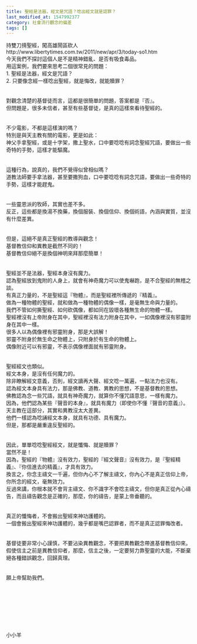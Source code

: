 ```yaml
---
title: 聖經是法器，經文是咒語？唸出經文就是認罪？
last_modified_at: 1547992377
category: 社會流行觀念的偏差
tags: []
---
```


<p>持雙刀揹聖經，闖高雄鬧區砍人<br/>http://www.libertytimes.com.tw/2011/new/apr/3/today-so1.htm<br/><!--more-->今天我們不探討這個人是不是精神錯亂、是否有吸食毒品。<br/>用這案例，我們要來思考二個很常見的問題：<br/>1.	聖經是法器，經文是咒語？<br/>2.	只要像念經一樣唸出聖經，就是悔改，就能贖罪？<br/><br/><br/>對觀念清楚的基督徒而言，這都是很簡單的問題，答案都是『否』。<br/>但問題是，很多未信者，甚至有些基督徒，是真的這樣來看待聖經的。<br/><br/><br/>不少電影，不都是這樣演的嗎？<br/>特別是與天主教有關的電影，更是如此：<br/>神父手拿聖經，或是十字架，撒上聖水，口中要唸唸有詞念聖經咒語，要做出一些奇特的手勢，這樣才能驅魔。<br/><br/><br/>這種行為，說真的，我們不覺得似曾相似嗎？<br/>道教法師要手拿法器，甚至要撒狗血，口中要唸唸有詞念咒語，要做出一些奇特的手勢，這樣才能趕鬼。<br/><br/><br/>一些靈恩派的牧師，其實也差不多。<br/>反正，這些都是換湯不換藥，換個服裝、換個信仰、換個術語，內涵與實質，並沒有什麼差異。<br/><br/><br/>但是，這絕不是真正聖經的教導與觀念！<br/>基督教信仰和異教是截然不同的！<br/>基督教信仰絕不是換個神明來拜那麼簡單！<br/><br/><br/>聖經並不是法器，聖經本身沒有魔力。<br/>認為聖經放到鬼附的人身上，就會有神奇魔力可以使鬼嚇跑，是不合聖經的無稽之談。<br/>有真正力量的，不是聖經這『物體』，而是聖經裡所傳遞的『精義』。<br/>做為一種物體的聖經，就和做為一種物體的偶像一樣，是毫無生命與力量的。<br/>我們不管如何撕聖經、如何砍偶像，都如同在毀壞各種無生命的物體一樣。<br/>聖經裡沒有上帝附身在其中，聖經裡沒有法力附身在其中，一如偶像裡沒有邪靈附身在其中一樣。<br/>很多人以為偶像裡有邪靈附身，那是大誤解！<br/>邪靈不附身於無生命之物體上，只附身於有生命的物體上。<br/>偶像附近可以有邪靈，不表示偶像裡面就有邪靈附身。<br/><br/><br/>聖經經文也類似。<br/>經文本身，是沒有任何魔力的。<br/>除非瞭解經文意義，否則，經文讀再大聲、經文唸一萬遍，一點法力也沒有。<br/>認為經文本身具有法力，那是佛教、道教、異教的思想，不是基督教的思想。<br/>佛教認為念一些咒語，就具有神奇魔力，就算你不懂咒語意思，一樣有魔力。<br/>因為，他們認為某些『聲音的本身』，就具有魔力（即使你不懂『聲音的意義』）。<br/>天主教在這部分，其實和異教沒太大差異。<br/>他們一樣認為唸誦經文本身，就具有功德、具有魔力。<br/>但是，那都是嚴重違反聖經的。<br/><br/><br/>因此，單單唸唸聖經經文，就是懺悔、就是贖罪？<br/>當然不是！<br/>因為，聖經的『物體』沒有效力，聖經的『經文聲音』沒有效力，是『聖經精義』、『你信進去的精義』，才具有效力。<br/>換言之，你念主禱文一千遍，但你內心不了解主禱文，你內心不是真正信仰上帝，你所念的經文，毫無效力。<br/>反過來講，你根本就不會背主禱文、你不識字不會唸主禱文，但你是真正從內心禱告，而且禱告觀念是正確的，那麼，你的禱告，是蒙上帝垂聽的。<br/><br/><br/>真正的懺悔者，不會搬出聖經來神功護體的。<br/>一個會搬出聖經來神功護體的，幾乎都是嘴巴認罪者，而不是真正認罪悔改者。<br/><br/><br/>基督徒要非常小心謹慎，不要沾染異教觀念，不要把異教觀念帶進基督教信仰來。<br/>假使信主之前是異教信仰者，那麼，信主之後，一定要努力靠聖靈的大能，不斷棄絕各種錯誤觀念，回歸真理。<br/><br/><br/>願上帝幫助我們。<br/><br/><br/><br/><br/><br/><br/><br/><br/>小小羊
</p>
